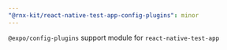 ```yaml
---
"@rnx-kit/react-native-test-app-config-plugins": minor
---
```


`@expo/config-plugins` support module for `react-native-test-app`
